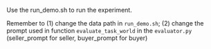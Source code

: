 Use the run_demo.sh to run the experiment. 

Remember to (1) change the data path in ```run_demo.sh```; (2) change the prompt used in function ```evaluate_task_world``` in the ```evaluator.py``` (seller_prompt for seller, buyer_prompt for buyer) 